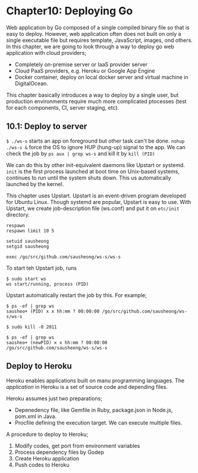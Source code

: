 # Chapter10: Deploying Go

Web application by Go composed of a single compiled binary file so that is easy to deploy.
However, web application often does not built on only a single executable file but requires template, JavaScript, images, ond others. In this chapter, we are going to look through a way to deploy go web application with cloud providers;

- Completely on-premise server or IaaS provider server
- Cloud PaaS providers, e.g. Heroku or Google App Engine
- Docker container, deploy on local docker server and virtual machine in DigitalOcean.

This chapter basically introduces a way to deploy by a single user, but production environments require much more complicated ptocesses (test for each components, CI, server staging, etc).

## 10.1: Deploy to server

`$ ./ws-s` starts an app on foreground but other task can't be done. `nohup ./ws-s &` force the OS to ignore HUP (hung-up) signal to the app. We can check the job by `ps aux | grep ws-s` and kill it by `kill (PID)`

We can do this by other init-equivalent daemons like Upstart or systemd. `init` is the first process launched at boot time on Unix-based systems, continues to run until the system shuts down. This us automatically launched by the kernel.

This chapter uses Upstart. Upstart is an event-driven program developed for Ubuntu Linux. Though systemd are popular, Upstart is easy to use. With Upstart, we create job-description file (ws.conf) and put it on `etc/init` directory.

``` 
respawn
respawn limit 10 5

setuid sausheong
setgid sausheong

exec /go/src/github.com/sausheong/ws-s/ws-s
```

To start teh Upstart job, runs

```
$ sudo start ws
ws start/running, process (PID)
```

Upstart automatically restart the job by this. For example;

```
$ ps -ef | grep ws
sausheo+ (PID) x x hh:mm ? 00:00:00 /go/src/github.com/sausheong/ws-s/ws-s

$ sudo kill -0 2011

$ ps -ef | grep ws
sausheo+ (newPID) x x hh:mm ? 00:00:00 /go/src/github.com/sausheong/ws-s/ws-s
```

## Deploy to Heroku
Heroku enables applications built on manu programming languages. The *application* in Heroku is a set of source code and depending files.

Heroku assumes just two preparations;

- Depenedency file, like Gemfile in Ruby, package.json in Node.js, pom.xml in Java.
- Procfile defining the execution target. We can execute multiple files.

A procedure to deploy to Heroku;

1. Modify codes, get port from environment variables
2. Process dependency files by Godep
3. Create Heroku application
4. Push codes to Heroku
